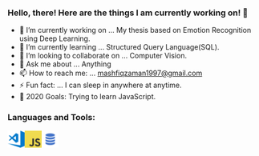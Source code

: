 ### Hello, there! Here are the things I am currently working on! 👋

- 🔭 I’m currently working on ... My thesis based on Emotion Recognition using Deep Learning.
- 🌱 I’m currently learning ... Structured Query Language(SQL). 
- 👯 I’m looking to collaborate on ... Computer Vision.
- 💬 Ask me about ... Anything
- 📫 How to reach me: ... mashfiqzaman1997@gmail.com
- ⚡ Fun fact: ... I can sleep in anywhere at anytime.
- 🥅 2020 Goals: Trying to learn JavaScript.


### Languages and Tools:

<img align="left" alt="Visual Studio Code" width="34px" src="https://raw.githubusercontent.com/github/explore/80688e429a7d4ef2fca1e82350fe8e3517d3494d/topics/visual-studio-code/visual-studio-code.png" />
<img align="left" alt="JavaScript" width="34px" src="https://raw.githubusercontent.com/github/explore/80688e429a7d4ef2fca1e82350fe8e3517d3494d/topics/javascript/javascript.png" />
<img align="left" alt="SQL" width="34px" src="https://raw.githubusercontent.com/github/explore/80688e429a7d4ef2fca1e82350fe8e3517d3494d/topics/sql/sql.png" />

<br />

<br />
